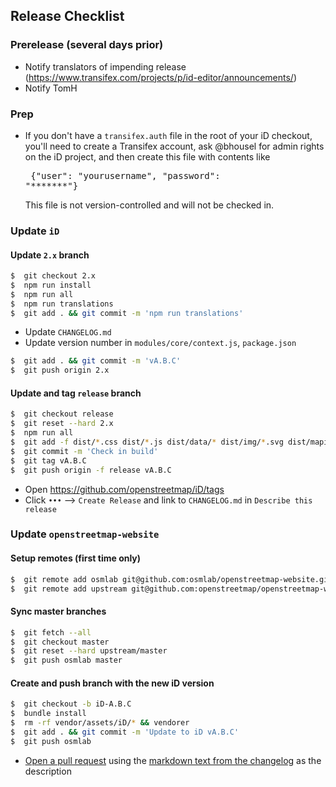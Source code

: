 ## Release Checklist

### Prerelease (several days prior)
- Notify translators of impending release
  (https://www.transifex.com/projects/p/id-editor/announcements/)
- Notify TomH

### Prep
- If you don't have a `transifex.auth` file in the root of your iD checkout,
you'll need to create a Transifex account, ask @bhousel for admin rights
on the iD project, and then create this file with contents like<br><pre>
     {"user": "yourusername", "password": "*******"}</pre>This file is not version-controlled and will not be checked in.

### Update `iD`

#### Update `2.x` branch
```bash
$  git checkout 2.x
$  npm run install
$  npm run all
$  npm run translations
$  git add . && git commit -m 'npm run translations'
```

- Update `CHANGELOG.md`
- Update version number in `modules/core/context.js`, `package.json`

```bash
$  git add . && git commit -m 'vA.B.C'
$  git push origin 2.x
```

#### Update and tag `release` branch
```bash
$  git checkout release
$  git reset --hard 2.x
$  npm run all
$  git add -f dist/*.css dist/*.js dist/data/* dist/img/*.svg dist/mapillary-js/ dist/pannellum-streetside/
$  git commit -m 'Check in build'
$  git tag vA.B.C
$  git push origin -f release vA.B.C
```
- Open https://github.com/openstreetmap/iD/tags
- Click `•••` –> `Create Release` and link to `CHANGELOG.md` in `Describe this release`

### Update `openstreetmap-website`

#### Setup remotes (first time only)
```bash
$  git remote add osmlab git@github.com:osmlab/openstreetmap-website.git
$  git remote add upstream git@github.com:openstreetmap/openstreetmap-website.git
```

#### Sync master branches

```bash
$  git fetch --all
$  git checkout master
$  git reset --hard upstream/master
$  git push osmlab master
```

#### Create and push branch with the new iD version

```bash
$  git checkout -b iD-A.B.C
$  bundle install
$  rm -rf vendor/assets/iD/* && vendorer
$  git add . && git commit -m 'Update to iD vA.B.C'
$  git push osmlab
```
- [Open a pull request](https://github.com/openstreetmap/openstreetmap-website/compare/master...osmlab:master) using the [markdown text from the changelog](https://raw.githubusercontent.com/openstreetmap/iD/master/CHANGELOG.md) as the description

